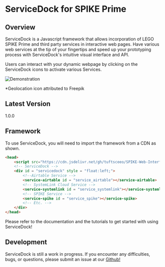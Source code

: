 # ServiceDock for SPIKE Prime

## Overview
ServiceDock is a Javascript framework that allows incorporation of LEGO SPIKE Prime and third party services in interactive web pages. Have various web services at the tip of your fingertips and speed up your prototyping process with ServiceDock's intuitive visual interface and API. 

Users can interact with your dynamic webpage by clicking on the ServiceDock icons to activate various Services. 

![Demonstration](servicedockDemo.gif)

*Geolocation icon attributed to Freepik

## Latest Version
1.0.0

## Framework 

To use ServiceDock, you will need to import the framework from a CDN as shown. 

```html
<head>
    <script src="https://cdn.jsdelivr.net/gh/tuftsceeo/SPIKE-Web-Interface@1.0/cdn/ServiceDock.min.js"></script>
    <!-- ServiceDock -->
    <div id = "servicedock" style = "float:left;">
        <!--Airtable Service -->
        <service-airtable id = "service_airtable"></service-airtable>
        <!-- SystemLink Cloud Service -->
        <service-systemlink id = "service_systemlink"></service-systemlink>
        <!-- SPIKE Service -->
        <service-spike id = "service_spike"></service-spike>
        <!-- Etc. -->
    </div>
</head>
```

Please refer to the documentation and the tutorials to get started with using ServiceDock!

## Development
ServiceDock is still a work in progress. If you encounter any difficulties, bugs, or questions, please submit an issue at our [Github!](https://github.com/tuftsceeo/SPIKE-Web-Interface)